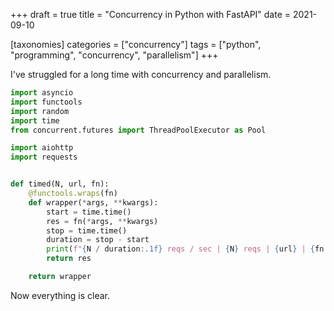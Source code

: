 +++
draft = true
title = "Concurrency in Python with FastAPI"
date = 2021-09-10

[taxonomies]
categories = ["concurrency"]
tags = ["python", "programming", "concurrency", "parallelism"]
+++

I've struggled for a long time with concurrency and parallelism.

```python
import asyncio
import functools
import random
import time
from concurrent.futures import ThreadPoolExecutor as Pool

import aiohttp
import requests


def timed(N, url, fn):
    @functools.wraps(fn)
    def wrapper(*args, **kwargs):
        start = time.time()
        res = fn(*args, **kwargs)
        stop = time.time()
        duration = stop - start
        print(f"{N / duration:.1f} reqs / sec | {N} reqs | {url} | {fn.__name__}")
        return res

    return wrapper
```

Now everything is clear.
